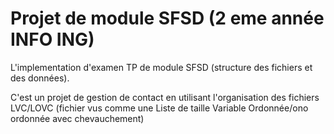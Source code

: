 # Projet de module SFSD (2 eme année INFO ING)
L'implementation d'examen TP de module SFSD (structure des fichiers et des données).

C'est un projet de gestion de contact en utilisant l'organisation des fichiers LVC/LOVC (fichier vus comme une Liste de taille Variable Ordonnée/ono ordonnée avec chevauchement) 

